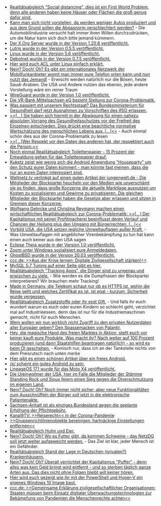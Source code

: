 * [Realitätsabgleich "Social distancing", dies ist ein First World Problem, denn alle anderen haben keine Häuser oder Flächen die groß genug dafür sind.](https://twitter.com/jonsnowC4/status/1244246961965891584/photo/1)
* [Kann man sich nicht vorstellen, da werden weniger Autos produziert und aus dem Grund sollen die Abgasnorm verschlechtert werden?](https://www.golem.de/news/coronakrise-autobranche-will-lockerung-der-co2-ziele-2003-147566.html) - Die Automobilindustrie versucht halt immer ihren Willen durchzudrücken, um die Natur kann sich doch bitte jemand kümmern.
* [Der X.Org Server wurde in der Version 1.20.8 veröffentlicht.](https://www.phoronix.com/scan.php?page=news_item&px=X.Org-Server-1.20.8-Released)
* [Lutris wurde in der Version 0.5.5 veröffentlicht.](https://www.phoronix.com/scan.php?page=news_item&px=Lutris-0.5.5-Released)
* [Linux wurde in der Version 5.6 veröffentlicht.](https://lwn.net/Articles/816213/rss)
* [Debotnet wurde in der Version 0.7.5 veröffentlicht.](https://www.ghacks.net/2020/03/30/latest-debotnet-windows-10-tweaker-gets-debloating-scripts/)
* [Hier wird euch ACL unter Linux einfach erklärt.](https://opensource.com/article/20/3/external-drives-linux)
* [Nein? Doch! Oh? Es gibt ein internationales Netzwerk der Mobilfunkanbieter womit man immer eure Telefon orten kann und nun nutzt das Jemand!](https://www.golem.de/news/ss7-saudi-arabien-trackt-handys-im-ausland-2003-147576.html) - Erwischt werden natürlich nur die Bösen, heute Saudi-Arabien. Die USA und Andere nutzen das ebenso, jede andere Vorstellung wäre ein reiner Traum
* [WireGuard wurde in der Version 1.0 veröffentlicht.](https://www.phoronix.com/scan.php?page=news_item&px=WireGuard-1.0.0-Released)
* [Die VR-Bank Mittelsachsen eG bezieht Stellung zur Corona-Problematik.](https://www.youtube.com/watch?v=yVahaF01mDg)
* [Was passiert mit unserem Rechtsstaat? Das Bundesministerium für Gesundheit darf jetzt Ausnahmen zu Vorschriften des IfSG erlassen.](https://verfassungsblog.de/covid-19-und-das-grundgesetz-neue-gedanken-vor-dem-hintergrund-neuer-gesetze/)
* [>>[...] Sie haben sich hiermit in der Abwägung für einen nahezu absoluten Vorrang des Gesundheitsschutzes vor der Freiheit des Einzelnen entschieden. Dies drückt eine beachtliche normative Wertschätzung des menschlichen Lebens aus. [...]<<](https://verfassungsblog.de/die-wiederentdeckung-des-moeglichkeitshorizonts/) - Auch einmal schön dies aus der Corona-Problematik zu lesen
* [>>[...]Wer Respekt vor den Daten des anderen hat, der respektiert auch die Person.<<](https://www.kuketz-blog.de/corona-und-die-nebenwirkungen-beim-datenschutz/)
* [Noch einmal Realitätsabgleich Toilettenpapier - 15 Prozent der Entwaldung gehen für das Toilettenpapier drauf.](https://netzfrauen.org/2020/03/30/coronavirus-5/)
* [Kuketz zeigt wie wenig sich die Android Anwendung "Houseparty" um den Schutz eurer Daten kümmert - man könnte fast meinen, dass die nur an euren Daten interessiert sind.](https://www.kuketz-blog.de/houseparty-eine-party-ohne-den-datenschutz/)
* [Weltnetz.tv verlinkgt auf einen guten Artikel der jungenwelt.de - Die Mitglieder der Blockpartei heucheln vor den Medien wie unverschämt sie es finden, dass große Konzerne die aktuelle Marktlage ausnutzen um Kosten zu sozialisieren und Gewinne zu privatisieren. Die gleichen Mitglieder der Blockpartei haben die Gesetze aber erlassen und sitzen in Gremien dieser Konzerne.](https://weltnetz.tv/ticker/2310-corona-krise-als-schoepferische-zerstoerung)
* [Wolfgang Gehrcke und Christina Reymann machen einen wirtschaftlichen Realitätsabgleich zur Corona-Problematik: >>[...] Der Kapitalismus mit seiner Profitmacherei beeinflusst deren Verlauf und Chancen der Heilung plus den Umgang mit Bürgerrechten. [...]<<](https://weltnetz.tv/video/2311-alle-reden-ueber-corona-wir-reden-ueber-profit)
* [Vorbild USA, die USA setzen jegliche Umweltauflagen außer Kraft.](https://www.sonnenseite.com/de/politik/trump-setzt-in-der-corona-krise-umweltauflagen-auer-kraft.html) - Was Umweltauflagen mit angeblicher Virenbekämpfung zu tun hat kann einen auch keiner aus den USA sagen
* [Eclipse Theia wurde in der Version 1.0 veröffentlicht.](https://www.pro-linux.de/news/1/27915/eclipse-theia-10-ver%C3%B6ffentlicht.html)
* [Zoom unter Windows sozialisiert eure Anmeldedaten.](https://www.bleepingcomputer.com/news/security/zoom-client-leaks-windows-login-credentials-to-attackers/)
* [GhostBSD wurde in der Version 20.03 veröffentlicht.](https://www.phoronix.com/scan.php?page=news_item&px=GhostBSD-20.03-Released)
* [ccc.de: >>Aus der Krise lernen: Digitale Zivilgesellschaft stärken!<<](https://www.ccc.de/de/updates/2020/zivilgesellschaft)
* [MySQL 5.7 Tuning auf einer Seite gibt es hier.](https://www.percona.com/blog/2020/04/01/tips-for-mysql-5-7-database-tuning-and-performance/)
* [Realitätsabgleich "Tracking Apps", die Dinger sind zu ungenau und erwischen zu viele.](https://www.patrick-breyer.de/?p=590721) - Wie werden es die Dumpfnasen der Blockpartei interpretieren? Wir brauchen mehr Tracking!
* [Made in Germany, die Telekom schaut nur ob es HTTPS ist, wohin die Reise geht und welches Zertifikat es ist, ist egal - kurzum, Sicherheit wurde vergessen.](https://www.golem.de/news/coronavirus-covid-19-app-der-telekom-prueft-zertifikate-nicht-2004-147641.html)
* [Realitätsabgleich Zusatzstoffe oder ihr esst Gift.](https://netzfrauen.org/2020/04/01/food-3/) - Und falls ihr euch wundert warum es euch oder euren Kindern so schlecht geht, verzichtet mal auf Industrieessen, denn das ist nur für die Industriemaschinen gemacht, nicht für euch Menschen.
* [Wem wollen wir nun wirklich nicht Zugriff zu den privaten Nutzerdaten aller Europäer geben? Den Spassemacken von Palantir.](https://www.neues-deutschland.de/artikel/1135014.ueberwachungssoftware-bericht-bekannte-big-data-firma-will-corona-app-umsetzen.html)
* [Hey, die magische Hand des freien Marktes in Aktion, stellt euch vor keiner kauft eure Produkte. Was macht ihr? Nach weiter auf 100 Prozent produzieren (und dann Staatshilfen beantragen natürlich) - so wird es beim Öl geschehen.](https://blog.fefe.de/?ts=a07b735c) - Komisch nur, dass ich an der Tankstelle nichts von dem Preisrutsch nach unten merke
* [Hier gibt es einen schönen Artikel über ein freies Android.](https://www.pro-linux.de/artikel/2/1995/frei-mit-android-drei-jahre-open-source-smartphone.html)
* [/e/ scheint ein gutes Android zu sein.](https://e.foundation/)
* [LineageOS 17.1 wurde für das Moto X4 veröffentlicht.](https://wiki.lineageos.org/devices/payton/update)
* [Die Ureinwohner der USA, hier im Falle die Mitglieder der Stämme Standing Rock und Sioux feiern einen Sieg gegen die Ölverschmutzung im eigenen Land.](https://netzfrauen.org/2020/04/02/standing-rock-2/)
* [Nein? Doch! Oh? Noch immer nicht sicher, aber neue Funktionalitäten zum Ausschnüffeln der Bürger soll jetzt in die elektronische Patientenakte.](https://www.golem.de/news/e-rezept-mehr-funktionen-fuer-elektronische-patientenakte-beschlossen-2004-147654.html)
* [Sachsen-Anhalt ist als einziges Bundesland gegen die geplante Erhöhung der Pflichtgebühr.](https://www.golem.de/news/ard-zdf-sachsen-anhalt-lehnt-erhoehung-des-rundfunkbeitrags-ab-2004-147653.html)
* [Kanal9TV: >>Reiserecht<< in der Corona-Pandemie](https://www.youtube.com/watch?v=3OotPcZ63wc)
* [>>Gruppenrichtlinienobjekte bereinigen: hartnäckige Einstellungen entfernen<<](https://www.windowspro.de/benjamin-buerk/gruppenrichtlinienobjekte-bereinigen-hartnaeckige-einstellungen-entfernen)
* [Realitätsabgleich Huhn und Eier.](https://netzfrauen.org/2020/04/02/eier/)
* [Nein? Doch! Oh? Wo es Futter gibt, da kommen Schweine - das NetzDG soll jetzt weiter aufgeweicht werden.](https://blog.fefe.de/?ts=a07b6b01) - Das Ziel ist klar, jeder Mensch ist ein Gefährder.
* [Realitätsabgleich Stand der Lage in Deutschen (privaten?) Krankenhäusern.](https://blog.fefe.de/?ts=a07b1bef)
* [Nein? Doch! Oh? Überall vernichtet der Kapitalismus "Puffer" - denn alles was kein Geld bringt wird entfernt - und so sterben täglich ganze Arten aus. Das dies nicht ohne Folgen bleibt will keiner hören.](https://www.sonnenseite.com/de/wissenschaft/forscher-warnen-der-artenverlust-in-regenwldern-hat-dramatischere-folgen-als-gedacht.html)
* [Hier wird euch gezeigt wie ihr mit der PowerShell und Hyper-V ein eigenes Windows 10 Image baut.](https://4sysops.com/archives/create-a-customized-windows-10-image-using-powershell-and-hyper-v/)
* [ccc.de: >>Gemeinsame Erklärung zivilgesellschaftlicher Organisationen: Staaten müssen beim Einsatz digitaler Überwachungstechnologien zur Bekämpfung von Pandemien die Menschenrechte achten<<](https://www.ccc.de/de/updates/2020/pandemie-menschenrechte)
